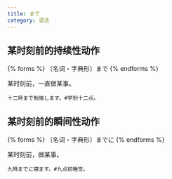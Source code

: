 ```yaml
---
title: まで
category: 语法
---
```


## 某时刻前的持续性动作

{% forms %}
〔名词・字典形〕まで
{% endforms %}

某时刻前，一直做某事。

```example
十二時まで勉強します。#学到十二点。
```

## 某时刻前的瞬间性动作

{% forms %}
〔名词・字典形〕までに
{% endforms %}

某时刻前，做某事。

```example
九時までに寝ます。#九点前睡觉。
```
